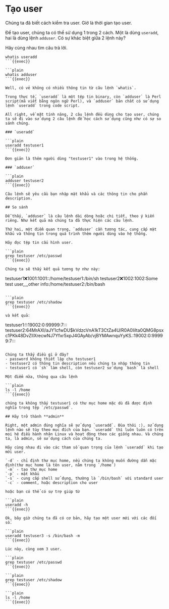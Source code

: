 # Tạo user

Chúng ta đã biết cách kiểm tra user. Giờ là thời gian tạo user.

Để tạo user, chúng ta có thể sử dụng 1 trong 2 cách. Một là dùng `useradd`, hai là dùng lệnh `adduser`. Có sự khác biệt giữa 2 lệnh này? 

Hãy cùng nhau tìm câu trả lời.

```plain
whatis useradd
```{{exec}}

```plain
whatis adduser
```{{exec}}

Well, có vẻ không có nhiều thông tin từ câu lệnh `whatis`.

Trong thực tế, `useradd` là một tệp tin binary, còn `adduser` là Perl script(mã viết bằng ngôn ngữ Perl), và `adduser` bản chất có sử dụng lệnh `useradd` trong code script.

All right, về mặt tính năng, 2 câu lệnh đều dùng cho tạo user, chúng ta sẽ đi vào sử dụng 2 câu lệnh để học cách sử dụng cũng như có sự so sánh chúng.

### `useradd`

```plain
useradd testuser1
```{{exec}}

Đơn giản là thêm người dùng "testuser1" vào trong hệ thống.

### `adduser`

```plain
adduser testuser2
```{{exec}}

Câu lệnh sẽ yêu cầu bạn nhập mật khẩu và các thông tin cho phần description.

## So sánh

Dễ thấy, `adduser` là câu lệnh dài dòng hoặc chi tiết, theo ý kiến riêng. Như kết quả mà chúng ta đã thực hiện các câu lệnh.
 
Thứ hai, một điểm quan trọng, `adduser` cần tương tác, cung cấp mật khẩu và thông tin trong quá trình thêm người dùng vào hệ thống.

Hãy đọc tệp tin cấu hình user.

```plain
grep testuser /etc/passwd
```{{exec}}

Chúng ta sẽ thấy kết quả tương tự như này:

```
testuser1:x:1001:1001::/home/testuser1:/bin/sh
testuser2:x:1002:1002:Some test user,,,,other info:/home/testuser2:/bin/bash
```

```plain
grep testuser /etc/shadow
```{{exec}}

và kết quả:

```
testuser1:!:19002:0:99999:7:::
testuser2:$6$4MrAXI/aJY1cfwDU$kVdzcVnA1kT3CtZa4U/R0A0IiIta0QMG8psxc1PKk48DvZllXrecwNJ7Yfxr5xpJ4GAyAb/vjBYMAwnquYyKS.:19002:0:99999:7:::
```

Chúng ta thấy điều gì ở đây?
- password không thiết lập cho testuser1
- testuser2 có thông tin description nếu chúng ta nhập thông tin
- testuser1 có `sh` làm shell, còn testuser2 sử dụng `bash` là shell

Một điểm nữa, thông qua câu lệnh

```plain
ls -l /home
```{{exec}}

chúng ta không thấy testuser1 có thư mục home mặc dù đã được định nghĩa trong tệp `/etc/passwd`.

## Hãy trở thành **admin**

Right, một admin đúng nghĩa sẽ sử dụng `useradd`. Đùa thôi :), sử dụng lệnh nào sẽ tùy theo mục đích của bạn. `useradd` thì luôn luôn có trên mọi hệ điều hành nhân Linux và hoạt động theo các giống nhau. Và chúng ta, là admin, sẽ sử dụng cách của chúng ta.

Hãy cùng nhau đi vào các tham số quan trọng của lệnh `useradd` khi tạo mới user.

`-d` - chỉ định thư mục home, nếu chúng ta không muốn đường dẫn mặc định(thư mục home là tên user, nằm trong `/home`)
`-m` - tạo thư mục home
`-p` - mật khẩu
`-s` - cung cấp shell sử dụng, thường là `/bin/bash` với standard user
`-c` - comment, hoặc description cho user

hoặc bạn có thể có sự trợ giúp từ 

```plain
useradd -h
```{{exec}}

Ok, bây giờ chúng ta đã có cơ bản, hãy tạo một user mới với các đối số.

```plain
useradd testuser3 -s /bin/bash -m
```{{exec}}

Lúc này, cùng xem 3 user.

```plain
grep testuser /etc/passwd
```{{exec}}

```plain
grep testuser /etc/shadow
```{{exec}}

```plain
ls -l /home
```{{exec}}

